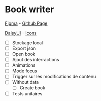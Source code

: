 # Book writer

[Figma](https://www.figma.com/design/YkgbIsgrzQO0LXvT2imgnu/Livre?node-id=0-1&node-type=canvas&t=gTLxKyI8RZzxalMi-0) - 
[Github Page](https://kevinganthy.github.io/book-writer/)

[DaisyUI](https://daisyui.com/components/button/) -
[Icons](https://phosphoricons.com/)

- [ ] Stockage local
- [ ] Export json
- [ ] Open book
- [ ] Ajout des interractions
- [ ] Animations
- [ ] Mode focus
- [ ] Trigger sur les modifications de contenu
- [ ] Without data
  - [ ] Create book
- [ ] Tests unitaires
